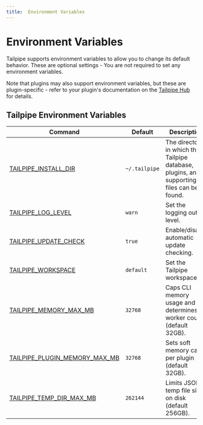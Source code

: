 ```yaml
---
title:  Environment Variables
---
```


# Environment Variables

Tailpipe supports environment variables to allow you to change its default behavior.  These are optional settings - You are not required to set any environment variables.

Note that plugins may also support environment variables, but these are plugin-specific - refer to your plugin's documentation on the [Tailpipe Hub](https://hub.tailpipe.io/) for details.

## Tailpipe Environment Variables


| Command | Default | Description
|-|-|-
| [TAILPIPE_INSTALL_DIR](/docs/reference/env-vars/tailpipe_install_dir)| `~/.tailpipe` | The directory in which the Tailpipe database, plugins, and supporting files can be found.
| [TAILPIPE_LOG_LEVEL](/docs/reference/env-vars/tailpipe_log)  | `warn` | Set the logging output level.
| [TAILPIPE_UPDATE_CHECK](/docs/reference/env-vars/tailpipe_update_check)| `true` | Enable/disable automatic update checking.
| [TAILPIPE_WORKSPACE](/docs/reference/env-vars/tailpipe_workspace)  | `default` | Set the Tailpipe workspace.
| [TAILPIPE_MEMORY_MAX_MB](/docs/reference/env-vars/tailpipe_memory_max_mb) | `32768` | Caps CLI memory usage and determines worker count (default 32GB).
| [TAILPIPE_PLUGIN_MEMORY_MAX_MB](/docs/reference/env-vars/tailpipe_plugin_memory_max_mb) | `32768` |  Sets soft memory cap per plugin (default 32GB).
| [TAILPIPE_TEMP_DIR_MAX_MB](/docs/reference/env-vars/tailpipe_temp_dir_max_mb) | `262144` | Limits JSONL temp file size on disk (default 256GB).
